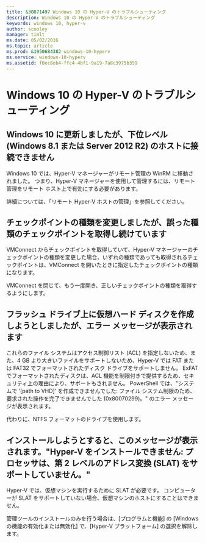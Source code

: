 ```yaml
---
title: &30871497 Windows 10 の Hyper-V のトラブルシューティング
description: Windows 10 の Hyper-V のトラブルシューティング
keywords: windows 10, hyper-v
author: scooley
manager: timlt
ms.date: 05/02/2016
ms.topic: article
ms.prod: &1950684382 windows-10-hyperv
ms.service: windows-10-hyperv
ms.assetid: f0ec8eb4-ffc4-4bf1-9a19-7a8c3975b359
---
```


# Windows 10 の Hyper-V のトラブルシューティング

## Windows 10 に更新しましたが、下位レベル (Windows 8.1 または Server 2012 R2) のホストに接続できません

Windows 10 では、Hyper-V マネージャーがリモート管理の WinRM に移動されました。 つまり、Hyper-V マネージャーを使用して管理するには、リモート管理をリモート ホスト上で有効にする必要があります。

詳細については、「<g id="2CapsExtId1" ctype="x-link"><g id="2CapsExtId2" ctype="x-linkText">リモート Hyper-V ホストの管理</g><g id="2CapsExtId3" ctype="x-title"></g></g>」を参照してください。

## チェックポイントの種類を変更しましたが、誤った種類のチェックポイントを取得し続けています

VMConnect からチェックポイントを取得していて、Hyper-V マネージャーのチェックポイントの種類を変更した場合、いずれの種類であっても取得されるチェックポイントは、VMConnect を開いたときに指定したチェックポイントの種類になります。

VMConnect を閉じて、もう一度開き、正しいチェックポイントの種類を取得するようにします。

## フラッシュ ドライブ上に仮想ハード ディスクを作成しようとしましたが、エラー メッセージが表示されます

これらのファイル システムはアクセス制御リスト (ACL) を指定しないため、また、4 GB より大きいファイルをサポートしないため、Hyper-V では FAT または FAT32 でフォーマットされたディスク ドライブをサポートしません。 ExFAT でフォーマットされたディスクは、ACL 機能を制限付きで提供するため、セキュリティ上の理由により、サポートもされません。
PowerShell では、"システムで '\[path to VHD\]' を作成できませんでした: ファイル システム制限のため、要求された操作を完了できませんでした (0x80070299)。" のエラー メッセージが表示されます。

代わりに、NTFS フォーマットのドライブを使用します。

## インストールしようとすると、このメッセージが表示されます。"Hyper-V をインストールできません: プロセッサは、第 2 レベルのアドレス変換 (SLAT) をサポートしていません。"

Hyper-V では、仮想マシンを実行するために SLAT が必要です。 コンピューターが SLAT をサポートしていない場合、仮想マシンのホストにすることはできません。

管理ツールのインストールのみを行う場合は、<g id="4" ctype="x-strong">[プログラムと機能]</g> の <g id="6" ctype="x-strong">[Windows の機能の有効化または無効化]</g> で、<g id="2" ctype="x-strong">[Hyper-V プラットフォーム]</g> の選択を解除します。






<!--HONumber=May16_HO1-->



